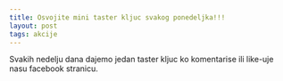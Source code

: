 ```yaml
---
title: Osvojite mini taster kljuc svakog ponedeljka!!!
layout: post
tags: akcije
---
```


Svakih nedelju dana dajemo jedan taster kljuc ko komentarise ili like-uje nasu facebook stranicu.

